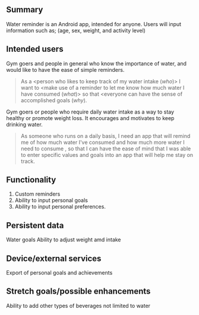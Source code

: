 ## Summary

Water reminder is an Android app, intended for anyone. Users will input information such as;
(age, sex, weight, and activity level)

## Intended users

Gym goers and people in general who know the importance of water, and would like to have the ease of simple reminders. 

> As a <person who likes to keep track of my water intake (_who_)> I want to <make use of a reminder to let me know how much water I have consumed (_what_)> so that <everyone can have the sense of accomplished goals (_why_).

Gym goers or people who require daily water intake as a way to stay healthy or promote weight loss. It encourages and motivates to keep drinking water. 

> As someone who runs on a daily basis, I need an app that will remind me of how much water I've consumed and how much more water I need to consume , so that I can have the ease of mind that I was able to enter specific values and goals into an app that will help me stay on track.

## Functionality

1. Custom reminders 
2. Ability to input personal goals 
3. Ability to input personal preferences. 

## Persistent data

Water goals 
Ability to adjust weight amd intake 

    
## Device/external services

Export of personal goals and achievements 

## Stretch goals/possible enhancements 

Ability to add other types of beverages not limited to water 
